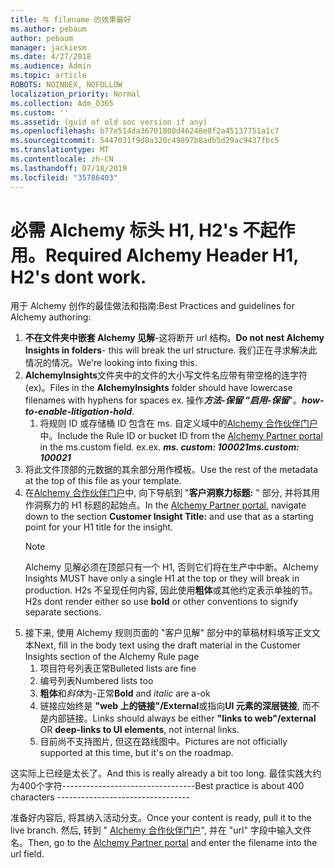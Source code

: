 ```yaml
---
title: 与 filename 的效果最好
ms.author: pebaum
author: pebaum
manager: jackiesm
ms.date: 4/27/2018
ms.audience: Admin
ms.topic: article
ROBOTS: NOINDEX, NOFOLLOW
localization_priority: Normal
ms.collection: Adm_O365
ms.custom: ''
ms.assetid: (guid of old soc version if any)
ms.openlocfilehash: b77e514da36701808d46248e8f2a45137751a1c7
ms.sourcegitcommit: 5447031f9d0a320c49897b8adb5d29ac9437fbc5
ms.translationtype: MT
ms.contentlocale: zh-CN
ms.lasthandoff: 07/18/2019
ms.locfileid: "35786403"
---
```

# <a name="required-alchemy-header-h1-h2s-dont-work"></a><span data-ttu-id="995ca-102">必需 Alchemy 标头 H1, H2's 不起作用。</span><span class="sxs-lookup"><span data-stu-id="995ca-102">Required Alchemy Header H1, H2's dont work.</span></span>
<span data-ttu-id="995ca-103">用于 Alchemy 创作的最佳做法和指南:</span><span class="sxs-lookup"><span data-stu-id="995ca-103">Best Practices and guidelines for Alchemy authoring:</span></span>

1. <span data-ttu-id="995ca-104">**不在文件夹中嵌套 Alchemy 见解**-这将断开 url 结构。</span><span class="sxs-lookup"><span data-stu-id="995ca-104">**Do not nest Alchemy Insights in folders**- this will break the url structure.</span></span> <span data-ttu-id="995ca-105">我们正在寻求解决此情况的情况。</span><span class="sxs-lookup"><span data-stu-id="995ca-105">We're looking into fixing this.</span></span>
1. <span data-ttu-id="995ca-106">**AlchemyInsights**文件夹中的文件的大小写文件名应带有带空格的连字符 (ex)。</span><span class="sxs-lookup"><span data-stu-id="995ca-106">Files in the **AlchemyInsights** folder should have lowercase filenames with hyphens for spaces ex.</span></span> <span data-ttu-id="995ca-107">操作***方法-保留 "启用-保留***"。</span><span class="sxs-lookup"><span data-stu-id="995ca-107">***how-to-enable-litigation-hold***.</span></span>
    1. <span data-ttu-id="995ca-108">将规则 ID 或存储桶 ID 包含在 ms. 自定义域中的[Alchemy 合作伙伴门户](https://alchemyportal.azurewebsites.net)中。</span><span class="sxs-lookup"><span data-stu-id="995ca-108">Include the Rule ID or bucket ID from the [Alchemy Partner portal](https://alchemyportal.azurewebsites.net) in the ms.custom field.</span></span> <span data-ttu-id="995ca-109">ex.</span><span class="sxs-lookup"><span data-stu-id="995ca-109">ex.</span></span> <span data-ttu-id="995ca-110">***ms. custom: 100021***</span><span class="sxs-lookup"><span data-stu-id="995ca-110">***ms.custom: 100021***</span></span>
1. <span data-ttu-id="995ca-111">将此文件顶部的元数据的其余部分用作模板。</span><span class="sxs-lookup"><span data-stu-id="995ca-111">Use the rest of the metadata at the top of this file as your template.</span></span>
1. <span data-ttu-id="995ca-112">在[Alchemy 合作伙伴门户](https://alchemyportal.azurewebsites.net)中, 向下导航到 "**客户洞察力标题:** " 部分, 并将其用作洞察力的 H1 标题的起始点。</span><span class="sxs-lookup"><span data-stu-id="995ca-112">In the [Alchemy Partner portal](https://alchemyportal.azurewebsites.net), navigate down to the section **Customer Insight Title:** and use that as a starting point for your H1 title for the insight.</span></span> 
    > [!NOTE]
    > <span data-ttu-id="995ca-113">Alchemy 见解必须在顶部只有一个 H1, 否则它们将在生产中中断。</span><span class="sxs-lookup"><span data-stu-id="995ca-113">Alchemy Insights MUST have only a single H1 at the top or they will break in production.</span></span> <span data-ttu-id="995ca-114">H2s 不呈现任何内容, 因此使用**粗体**或其他约定表示单独的节。</span><span class="sxs-lookup"><span data-stu-id="995ca-114">H2s dont render either so use **bold** or other conventions to signify separate sections.</span></span>
1. <span data-ttu-id="995ca-115">接下来, 使用 Alchemy 规则页面的 "客户见解" 部分中的草稿材料填写正文文本</span><span class="sxs-lookup"><span data-stu-id="995ca-115">Next, fill in the body text using the draft material in the Customer Insights section of the Alchemy Rule page</span></span>
    1. <span data-ttu-id="995ca-116">项目符号列表正常</span><span class="sxs-lookup"><span data-stu-id="995ca-116">Bulleted lists are fine</span></span>
    1. <span data-ttu-id="995ca-117">编号列表</span><span class="sxs-lookup"><span data-stu-id="995ca-117">Numbered lists too</span></span>
    1. <span data-ttu-id="995ca-118">**粗体**和*斜体*为-正常</span><span class="sxs-lookup"><span data-stu-id="995ca-118">**Bold** and *italic* are a-ok</span></span>
    1. <span data-ttu-id="995ca-119">链接应始终是 **"web 上的链接"/External**或指向**UI 元素的深层链接**, 而不是内部链接。</span><span class="sxs-lookup"><span data-stu-id="995ca-119">Links should always be either **"links to web"/external** OR **deep-links to UI elements**, not internal links.</span></span>
    1. <span data-ttu-id="995ca-120">目前尚不支持图片, 但这在路线图中。</span><span class="sxs-lookup"><span data-stu-id="995ca-120">Pictures are not officially supported at this time, but it's on the roadmap.</span></span>

<span data-ttu-id="995ca-121">这实际上已经是太长了。</span><span class="sxs-lookup"><span data-stu-id="995ca-121">And this is really already a bit too long.</span></span> <span data-ttu-id="995ca-122">最佳实践大约为400个字符---------------------------------</span><span class="sxs-lookup"><span data-stu-id="995ca-122">Best practice is about 400 characters ---------------------------------</span></span>

<span data-ttu-id="995ca-123">准备好内容后, 将其纳入活动分支。</span><span class="sxs-lookup"><span data-stu-id="995ca-123">Once your content is ready, pull it to the live branch.</span></span> <span data-ttu-id="995ca-124">然后, 转到 " [Alchemy 合作伙伴门户](https://alchemyportal.azurewebsites.net)", 并在 "url" 字段中输入文件名。</span><span class="sxs-lookup"><span data-stu-id="995ca-124">Then, go to the [Alchemy Partner portal](https://alchemyportal.azurewebsites.net) and enter the filename into the url field.</span></span> 



